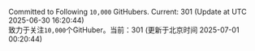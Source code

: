 Committed to Following `10,000` GitHubers. Current: <!-- FOLLOWING_COUNT -->301<!-- FOLLOWING_COUNT --> (Update at UTC <!-- LAST_UPDATED -->2025-06-30 16:20:44<!-- LAST_UPDATED -->)<br>
致力于关注`10,000`个GitHuber。当前：<!-- FOLLOWING_COUNT -->301<!-- FOLLOWING_COUNT --> (更新于北京时间 <!-- LAST_UPDATED_CST -->2025-07-01 00:20:44<!-- LAST_UPDATED_CST -->)
